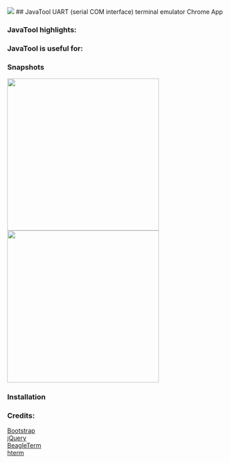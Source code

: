 <img src="https://raw.githubusercontent.com/weber4/JavaTool/master/images/GoogleTile1.png">
## JavaTool
UART (serial COM interface) terminal emulator Chrome App

### JavaTool highlights:

### JavaTool is useful for:

### Snapshots
<img src="https://raw.githubusercontent.com/weber4/JavaTool/master/images/Snapshot.jpg" width="350">
<img src="https://raw.githubusercontent.com/weber4/JavaTool/master/images/Snapshot1.png" width="350">

### Installation

### Credits:
[Bootstrap](http://getbootstrap.com/)<br>
[jQuery](https://jquery.com/)<br>
[BeagleTerm](https://github.com/beagleterm/beagle-term)<br>
[hterm](https://github.com/macton/hterm)<br>
